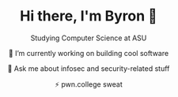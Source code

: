 <h1 align="center">Hi there, I'm Byron 👋</h1>

<p align="center">Studying Computer Science at ASU</p>

<p align="center">🔭 I’m currently working on building cool software</p>

<p align="center">💬 Ask me about infosec and security-related stuff</p>

<p align="center">⚡ pwn.college sweat</p>

